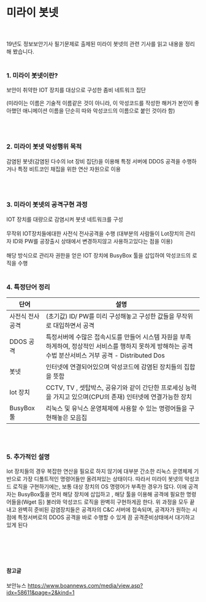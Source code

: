 # 미라이 봇넷
<br></br>
19년도 정보보안기사 필기문제로 출제된 미라이 봇넷의 관련 기사를 읽고 내용을 정리해 봤습니다.
<br></br>


### 1. 미라이 봇넷이란?

보안이 취약한 IOT 장치를 대상으로 구성한 좀비 네트워크 집단

(미라이는 이름은 기술적 이름같은 것이 아니라, 이 악성코드를 작성한 해커가 본인이 좋아했던 애니메이션 이름을 단순히 따와 악성코드의 이름으로 붙인 것이라 함)

<br></br>

### 2. 미라이 봇넷 악성행위 목적

감염된 봇넷(감염된 다수의 lot 장비 집단)을 이용해 특정 서버에 DDOS 공격을 수행하거나 특정 비트코인 채집을 위한 연산 자원으로 이용

<br></br>
### 3. 미라이 봇넷의 공격구현 과정

IOT 장치를 대량으로 감염시켜 봇넷 네트워크를 구성
<br></br>
무작위 IOT장치들에대한 사전식 전사공격을 수행
(대부분의 사람들이 Lot장치의 관리자 ID와 PW를 공장출시 상태에서 변경하지않고 사용하고있다는 점을 이용)
<br></br>
해당 방식으로 관리자 권한을 얻은 IOT 장치에 BusyBox 툴을 삽입하여 악성코드의 로직을 수행
<br></br>


### 4. 특정단어 정리

| 단어            |                              설명                                     |
| --------------- | ---------------------------------------------------------------------|
| 사전식 전사공격 | (초기값) ID/ PW를 미리 구성해놓고 구성한 값들을 무작위로 대입하면서 공격 |
| DDOS 공격       | 특정서버에 수많은 접속시도를 만들어 시스템 자원을 부족하게하여, 정상적인 서비스를 행하지 못하게 방해하는 공격수법                                         분산서비스 거부 공격 - Distributed Dos |
| 봇넷            | 인터넷에 연결되어있으며 악성코드에 감염된 장치들의 집합을 뜻함 |
| Iot 장치        | CCTV, TV , 셋탑박스, 공유기와 같이 간단한 프로세싱 능력을 가지고 있으며(CPU의 존재) 인터넷에 연결가능한 장치 |
| BusyBox 툴      | 리눅스 및 유닉스 운영체제에 사용할 수 있는 명령어들을 구현해놓은 모음집 |


<br></br>

### 5. 추가적인 설명

 Iot 장치들의 경우 복잡한 연산을 필요로 하지 않기에 대부분 간소한 리눅스 운영체제 기반으로 가장 디폴트적인 명령어들만 올려져있는 상태이다. 따라서 미라이 봇넷의 악성코드 로직을 구현하기에는, 보통 대상 장치의  OS 명령어가 부족한 경우가 많다. 이에 공격자는 BusyBox툴을 먼저 해당 장치에 삽입하고 , 해당 툴을 이용해 공격에 필요한 명령어들을(Wget 등) 불러와 악성코드 로직을 완벽히 구현하게끔 한다.                                         위 과정을 모두 끝내고 완벽히 준비된 감염장치들은 공격자의 C&C 서버에 접속되며, 공격자가 원하는 시점에 특정서버로의 DDOS 공격을 바로 수행할 수 있게 끔 공격준비상태에서 대기하고 있게 된다


<br></br>
------



#### 참고글

보안뉴스 <https://www.boannews.com/media/view.asp?idx=58611&page=2&kind=1>

